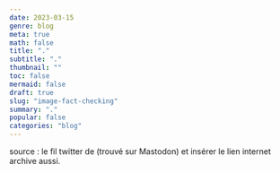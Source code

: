 ```yaml
---
date: 2023-03-15 
genre: blog
meta: true
math: false
title: "."
subtitle: "."
thumbnail: ""
toc: false
mermaid: false
draft: true
slug: "image-fact-checking"
summary: "." 
popular: false
categories: "blog"
--- 
```

source : le fil twitter de (trouvé sur Mastodon) et insérer le lien internet archive aussi.


